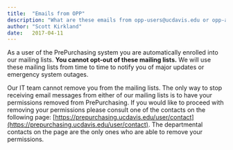```yaml
---
title:  "Emails from OPP"
description: "What are these emails from opp-users@ucdavis.edu or opp-admins@ucdavis.edu?"
author: "Scott Kirkland"
date:   2017-04-11
---
```


As a user of the PrePurchasing system you are automatically enrolled into our mailing lists. **You cannot opt-out of these mailing lists.**  We will use these mailing lists from time to time to notify you of major updates or emergency system outages.

Our IT team cannot remove you from the mailing lists.  The only way to stop receiving email messages from either of our mailing lists is to have your permissions removed from PrePurchasing.  If you would like to proceed with removing your permissions please consult one of the contacts on the following page: [https://prepurchasing.ucdavis.edu/user/contact](https://prepurchasing.ucdavis.edu/user/contact). The departmental contacts on the page are the only ones who are able to remove your permissions.
